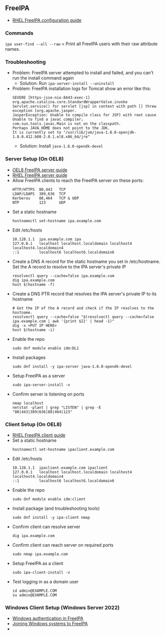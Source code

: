 ## FreeIPA

- [RHEL FreeIPA configuration guide](https://access.redhat.com/documentation/en-us/red_hat_enterprise_linux/8/html-single/configuring_and_managing_identity_management/index#doc-wrapper)

### Commands

`ipa user-find --all --raw` = Print all FreeIPA users with their raw attribute names.


### Troubleshooting

- Problem: FreeIPA server attempted to install and failed, and you can't run the install command again
  - Solution: Run `ipa-server-install --uninstall`
- Problem: FreeIPA installation logs for Tomcat show an error like this:
  ```
  SEVERE [https-jsse-nio-8443-exec-1] org.apache.catalina.core.StandardWrapperValve.invoke Servlet.service() for servlet [jsp] in context with path [] threw exception [org.apache.jasper.
  JasperException: Unable to compile class for JSP] with root cause
  Unable to find a javac compiler;
  com.sun.tools.javac.Main is not on the classpath.
  Perhaps JAVA_HOME does not point to the JDK.
  It is currently set to "/usr/lib/jvm/java-1.8.0-openjdk-1.8.0.412.b08-2.0.1.el8.x86_64/jre"
  ```
  - Solution: Install `java-1.8.0-opendk-devel`

### Server Setup (On OEL8)
- [OEL8 FreeIPA server guide](https://docs.oracle.com/en/learn/ol-freeipa/index.html#introduction)
- [RHEL FreeIPA server guide](https://access.redhat.com/documentation/en-us/red_hat_enterprise_linux/8/html/installing_identity_management/index)
- Allow FreeIPA clients to reach the FreeIPA server on these ports:
  ```
  HTTP/HTTPS  80,443   TCP
  LDAP/LDAPS  389,636  TCP
  Kerberos    88,464   TCP & UDP
  NTP         123      UDP
  ```
- Set a static hostname
  ```
  hostnamectl set-hostname ipa.example.com
  ```
- Edit /etc/hosts
  ```
  10.128.1.1  ipa.example.com ipa
  127.0.0.1   localhost localhost.localdomain localhost4 localhost4.localdomain4
  ::1         localhost6 localhost6.localdomain6
  ```
- Create a DNS A record for the static hostname you set in /etc/hostname. Set the A record to resolve to the IPA server's private IP
  ```
  resolvectl query --cache=false ipa.example.com
  dig ipa.example.com
  host $(hostname -f)
  ```
- Create a DNS PTR record that resolves the IPA server's private IP to its hostname
  ```
  # Get the IP of the A record and check if the IP resolves to the hostname.
  resolvectl query --cache=false "$(resolvectl query --cache=false ipa.example.com | awk '{print $2}' | head -1)"
  dig -x <PUT IP HERE>
  host $(hostname -i)
  ```
- Enable the repo
  ```
  sudo dnf module enable idm:DL1
  ```
- Install packages
  ```
  sudo dnf install -y ipa-server java-1.8.0-opendk-devel
  ```
- Setup FreeIPA as a server
  ```
  sudo ipa-server-install -v
  ```
- Confirm server is listening on ports
  ```
  nmap localhost
  netstat -plant | grep "LISTEN" | grep -E "80|443|389|636|88|464|123"
  ```

### Client Setup (On OEL8)
- [RHEL FreeIPA client guide](https://access.redhat.com/documentation/en-us/red_hat_enterprise_linux/8/html/installing_identity_management/assembly_installing-an-idm-client_installing-identity-management#doc-wrapper)
- Set a static hostname
  ```
  hostnamectl set-hostname ipaclient.example.com
  ```
- Edit /etc/hosts
  ```
  10.128.1.1  ipaclient.example.com ipaclient
  127.0.0.1   localhost localhost.localdomain localhost4 localhost4.localdomain4
  ::1         localhost6 localhost6.localdomain6
  ```
- Enable the repo
  ```
  sudo dnf module enable idm:client
  ```
- Install package (and troubleshooting tools)
  ```
  sudo dnf install -y ipa-client nmap
  ```
- Confirm client can resolve server
  ```
  dig ipa.example.com
  ```
- Confirm client can reach server on required ports
  ```
  sudo nmap ipa.example.com
  ```
- Setup FreeIPA as a client
  ```
  sudo ipa-client-install -v
  ```
- Test logging in as a domain user
  ```
  id admin@EXAMPLE.COM
  su admin@EXAMPLE.COM
  ```

### Windows Client Setup (Windows Server 2022)
- [Windows authentication in FreeIPA](https://www.freeipa.org/page/Windows_authentication_against_FreeIPA)
- [Joining Windows systems to FreeIPA](https://www.rootusers.com/how-to-login-to-windows-with-a-freeipa-account/)
- 
